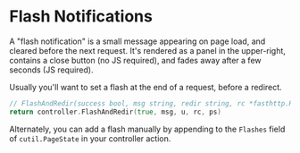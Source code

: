 # Flash Notifications

A "flash notification" is a small message appearing on page load, and cleared before the next request. 
It's rendered as a panel in the upper-right, contains a close button (no JS required), and fades away after a few seconds (JS required).

Usually you'll want to set a flash at the end of a request, before a redirect.

```go
// FlashAndRedir(success bool, msg string, redir string, rc *fasthttp.RequestCtx, ps *cutil.PageState)
return controller.FlashAndRedir(true, msg, u, rc, ps)
```

Alternately, you can add a flash manually by appending to the `Flashes` field of `cutil.PageState` in your controller action.
